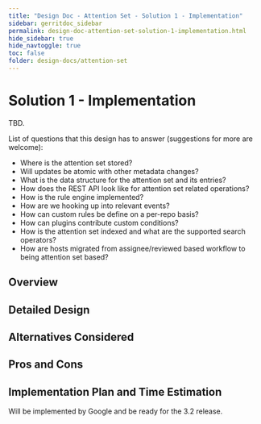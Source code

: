 ```yaml
---
title: "Design Doc - Attention Set - Solution 1 - Implementation"
sidebar: gerritdoc_sidebar
permalink: design-doc-attention-set-solution-1-implementation.html
hide_sidebar: true
hide_navtoggle: true
toc: false
folder: design-docs/attention-set
---
```


# Solution 1 - Implementation

TBD.

List of questions that this design has to answer (suggestions for more are welcome):

*   Where is the attention set stored?
*   Will updates be atomic with other metadata changes?
*   What is the data structure for the attention set and its entries?
*   How does the REST API look like for attention set related operations?
*   How is the rule engine implemented?
*   How are we hooking up into relevant events?
*   How can custom rules be define on a per-repo basis?
*   How can plugins contribute custom conditions?
*   How is the attention set indexed and what are the supported search operators?
*   How are hosts migrated from assignee/reviewed based workflow to being attention set based?

## <a id="overview"> Overview

## <a id="detailed-design"> Detailed Design

## <a id="alternatives-considered"> Alternatives Considered

## <a id="pros-and-cons"> Pros and Cons

## <a id="implementation"> Implementation Plan and Time Estimation

Will be implemented by Google and be ready for the 3.2 release.
